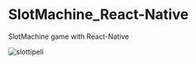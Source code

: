 # SlotMachine_React-Native
SlotMachine game with React-Native

![slottipeli](https://user-images.githubusercontent.com/41114865/62677060-92863980-b9b5-11e9-8540-9850a67f0c87.png)

